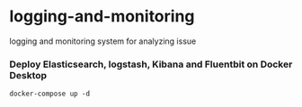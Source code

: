 # logging-and-monitoring
logging and monitoring system for analyzing issue

### Deploy Elasticsearch, logstash, Kibana and Fluentbit on Docker Desktop
```
docker-compose up -d
```

